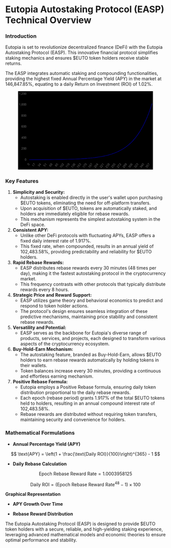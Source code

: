 # Eutopia Autostaking Protocol (EASP) Technical Overview

### **Introduction**

Eutopia is set to revolutionize decentralized finance (DeFi) with the Eutopia Autostaking Protocol (EASP). This innovative financial protocol simplifies staking mechanics and ensures $EUTO token holders receive stable returns.

The EASP integrates automatic staking and compounding functionalities, providing the highest fixed Annual Percentage Yield (APY) in the market at 146,847.85%, equating to a daily Return on Investment (ROI) of 1.02%.



<figure><img src=".gitbook/assets/image (1).png" alt=""><figcaption></figcaption></figure>

### **Key Features**

1. **Simplicity and Security:**
   * Autostaking is enabled directly in the user's wallet upon purchasing $EUTO tokens, eliminating the need for off-platform transfers.
   * Upon acquisition of $EUTO, tokens are automatically staked, and holders are immediately eligible for rebase rewards.
   * This mechanism represents the simplest autostaking system in the DeFi space.
2. **Consistent APY:**
   * Unlike other DeFi protocols with fluctuating APYs, EASP offers a fixed daily interest rate of 1.917%.
   * This fixed rate, when compounded, results in an annual yield of 102,483.58%, providing predictability and reliability for $EUTO holders.
3. **Rapid Rebase Rewards:**
   * EASP distributes rebase rewards every 30 minutes (48 times per day), making it the fastest autostaking protocol in the cryptocurrency market.
   * This frequency contrasts with other protocols that typically distribute rewards every 8 hours.
4. **Strategic Price and Reward Support:**
   * EASP utilizes game theory and behavioral economics to predict and respond to token holder actions.
   * The protocol's design ensures seamless integration of these predictive mechanisms, maintaining price stability and consistent rebase rewards.
5. **Versatility and Potential:**
   * EASP serves as the backbone for Eutopia's diverse range of products, services, and projects, each designed to transform various aspects of the cryptocurrency ecosystem.
6. **Buy-Hold-Earn Mechanism:**
   * The autostaking feature, branded as Buy-Hold-Earn, allows $EUTO holders to earn rebase rewards automatically by holding tokens in their wallets.
   * Token balances increase every 30 minutes, providing a continuous and effortless earning mechanism.
7. **Positive Rebase Formula:**
   * Eutopia employs a Positive Rebase formula, ensuring daily token distribution proportional to the daily rebase rewards.
   * Each epoch (rebase period) grants 1.917% of the total $EUTO tokens held to holders, resulting in an annual compound interest rate of 102,483.58%.
   * Rebase rewards are distributed without requiring token transfers, maintaining security and convenience for holders.

### **Mathematical Formulations**

* **Annual Percentage Yield (APY)**

$$
\text{APY} = \left(1 + \frac{\text{Daily ROI}}{100}\right)^{365} - 1
$$

* **Daily Rebase Calculation**

$$
\text{Epoch Rebase Reward Rate} = 1.0003958125
$$

$$
\text{Daily ROI} = (\text{Epoch Rebase Reward Rate}^{48} - 1) \times 100
$$

**Graphical Representation**

* **APY Growth Over Time**



* **Rebase Reward Distribution**



The Eutopia Autostaking Protocol (EASP) is designed to provide $EUTO token holders with a secure, reliable, and high-yielding staking experience, leveraging advanced mathematical models and economic theories to ensure optimal performance and stability.
